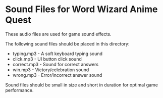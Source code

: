 
# Sound Files for Word Wizard Anime Quest

These audio files are used for game sound effects.

The following sound files should be placed in this directory:
- typing.mp3 - A soft keyboard typing sound
- click.mp3 - UI button click sound
- correct.mp3 - Sound for correct answers
- win.mp3 - Victory/celebration sound
- wrong.mp3 - Error/incorrect answer sound

Sound files should be small in size and short in duration for optimal game performance.
